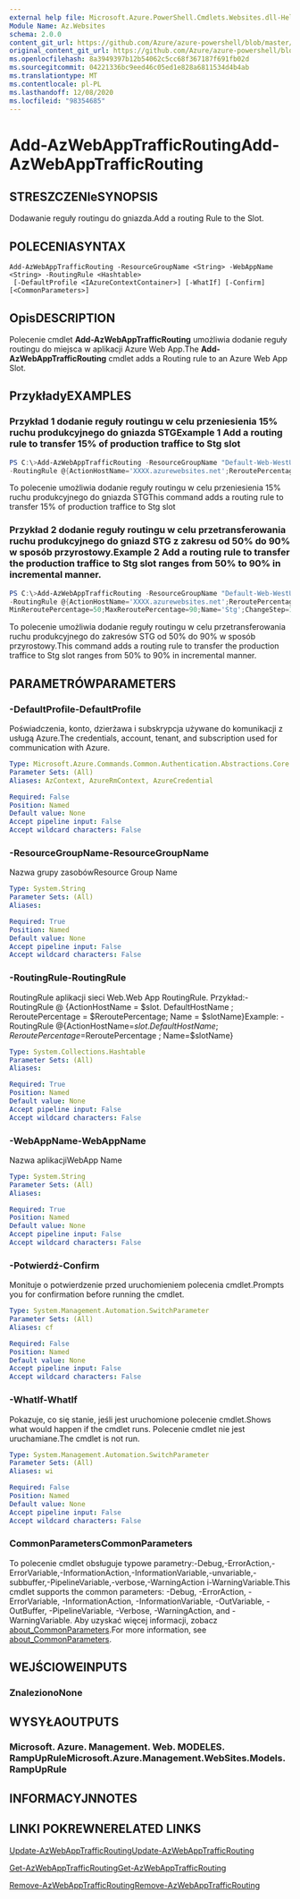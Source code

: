 ```yaml
---
external help file: Microsoft.Azure.PowerShell.Cmdlets.Websites.dll-Help.xml
Module Name: Az.Websites
schema: 2.0.0
content_git_url: https://github.com/Azure/azure-powershell/blob/master/src/Websites/Websites/help/Add-AzWebAppTrafficRouting.md
original_content_git_url: https://github.com/Azure/azure-powershell/blob/master/src/Websites/Websites/help/Add-AzWebAppTrafficRouting.md
ms.openlocfilehash: 8a3949397b12b54062c5cc68f367187f691fb02d
ms.sourcegitcommit: 04221336bc9eed46c05ed1e828a6811534d4b4ab
ms.translationtype: MT
ms.contentlocale: pl-PL
ms.lasthandoff: 12/08/2020
ms.locfileid: "98354685"
---
```

# <span data-ttu-id="d6adc-101">Add-AzWebAppTrafficRouting</span><span class="sxs-lookup"><span data-stu-id="d6adc-101">Add-AzWebAppTrafficRouting</span></span>

## <span data-ttu-id="d6adc-102">STRESZCZENIe</span><span class="sxs-lookup"><span data-stu-id="d6adc-102">SYNOPSIS</span></span>
<span data-ttu-id="d6adc-103">Dodawanie reguły routingu do gniazda.</span><span class="sxs-lookup"><span data-stu-id="d6adc-103">Add a routing Rule to the Slot.</span></span>

## <span data-ttu-id="d6adc-104">POLECENIA</span><span class="sxs-lookup"><span data-stu-id="d6adc-104">SYNTAX</span></span>

```
Add-AzWebAppTrafficRouting -ResourceGroupName <String> -WebAppName <String> -RoutingRule <Hashtable>
 [-DefaultProfile <IAzureContextContainer>] [-WhatIf] [-Confirm] [<CommonParameters>]
```

## <span data-ttu-id="d6adc-105">Opis</span><span class="sxs-lookup"><span data-stu-id="d6adc-105">DESCRIPTION</span></span>
<span data-ttu-id="d6adc-106">Polecenie cmdlet **Add-AzWebAppTrafficRouting** umożliwia dodanie reguły routingu do miejsca w aplikacji Azure Web App.</span><span class="sxs-lookup"><span data-stu-id="d6adc-106">The **Add-AzWebAppTrafficRouting** cmdlet adds a Routing rule to an Azure Web App Slot.</span></span>

## <span data-ttu-id="d6adc-107">Przykłady</span><span class="sxs-lookup"><span data-stu-id="d6adc-107">EXAMPLES</span></span>

### <span data-ttu-id="d6adc-108">Przykład 1 dodanie reguły routingu w celu przeniesienia 15% ruchu produkcyjnego do gniazda STG</span><span class="sxs-lookup"><span data-stu-id="d6adc-108">Example 1 Add a routing rule to transfer 15% of production traffice to  Stg slot</span></span>
```powershell
PS C:\>Add-AzWebAppTrafficRouting -ResourceGroupName "Default-Web-WestUS" -WebAppName "ContosoSite" 
-RoutingRule @{ActionHostName='XXXX.azurewebsites.net';ReroutePercentage=15;Name='Stg'}
```

<span data-ttu-id="d6adc-109">To polecenie umożliwia dodanie reguły routingu w celu przeniesienia 15% ruchu produkcyjnego do gniazda STG</span><span class="sxs-lookup"><span data-stu-id="d6adc-109">This command adds a routing rule to transfer 15% of production traffice to  Stg slot</span></span>

### <span data-ttu-id="d6adc-110">Przykład 2 dodanie reguły routingu w celu przetransferowania ruchu produkcyjnego do gniazd STG z zakresu od 50% do 90% w sposób przyrostowy.</span><span class="sxs-lookup"><span data-stu-id="d6adc-110">Example 2 Add a routing rule to transfer the production traffice to Stg slot ranges from 50% to 90% in incremental manner.</span></span>
```powershell
PS C:\>Add-AzWebAppTrafficRouting -ResourceGroupName "Default-Web-WestUS" -WebAppName "ContosoSite" 
-RoutingRule @{ActionHostName='XXXX.azurewebsites.net';ReroutePercentage=50;ChangeIntervalInMinutes=1;
MinReroutePercentage=50;MaxReroutePercentage=90;Name='Stg';ChangeStep=10}
```

<span data-ttu-id="d6adc-111">To polecenie umożliwia dodanie reguły routingu w celu przetransferowania ruchu produkcyjnego do zakresów STG od 50% do 90% w sposób przyrostowy.</span><span class="sxs-lookup"><span data-stu-id="d6adc-111">This command adds a routing rule to transfer the production traffice to Stg slot ranges from 50% to 90% in incremental manner.</span></span>

## <span data-ttu-id="d6adc-112">PARAMETRÓW</span><span class="sxs-lookup"><span data-stu-id="d6adc-112">PARAMETERS</span></span>

### <span data-ttu-id="d6adc-113">-DefaultProfile</span><span class="sxs-lookup"><span data-stu-id="d6adc-113">-DefaultProfile</span></span>
<span data-ttu-id="d6adc-114">Poświadczenia, konto, dzierżawa i subskrypcja używane do komunikacji z usługą Azure.</span><span class="sxs-lookup"><span data-stu-id="d6adc-114">The credentials, account, tenant, and subscription used for communication with Azure.</span></span>

```yaml
Type: Microsoft.Azure.Commands.Common.Authentication.Abstractions.Core.IAzureContextContainer
Parameter Sets: (All)
Aliases: AzContext, AzureRmContext, AzureCredential

Required: False
Position: Named
Default value: None
Accept pipeline input: False
Accept wildcard characters: False
```

### <span data-ttu-id="d6adc-115">-ResourceGroupName</span><span class="sxs-lookup"><span data-stu-id="d6adc-115">-ResourceGroupName</span></span>
<span data-ttu-id="d6adc-116">Nazwa grupy zasobów</span><span class="sxs-lookup"><span data-stu-id="d6adc-116">Resource Group Name</span></span>

```yaml
Type: System.String
Parameter Sets: (All)
Aliases:

Required: True
Position: Named
Default value: None
Accept pipeline input: False
Accept wildcard characters: False
```

### <span data-ttu-id="d6adc-117">-RoutingRule</span><span class="sxs-lookup"><span data-stu-id="d6adc-117">-RoutingRule</span></span>
<span data-ttu-id="d6adc-118">RoutingRule aplikacji sieci Web.</span><span class="sxs-lookup"><span data-stu-id="d6adc-118">Web App RoutingRule.</span></span>
<span data-ttu-id="d6adc-119">Przykład:-RoutingRule @ {ActionHostName = $slot. DefaultHostName ; ReroutePercentage = $ReroutePercentage; Name = $slotName}</span><span class="sxs-lookup"><span data-stu-id="d6adc-119">Example: -RoutingRule @{ActionHostName=$slot.DefaultHostName ; ReroutePercentage=$ReroutePercentage ; Name=$slotName}</span></span>

```yaml
Type: System.Collections.Hashtable
Parameter Sets: (All)
Aliases:

Required: True
Position: Named
Default value: None
Accept pipeline input: False
Accept wildcard characters: False
```

### <span data-ttu-id="d6adc-120">-WebAppName</span><span class="sxs-lookup"><span data-stu-id="d6adc-120">-WebAppName</span></span>
<span data-ttu-id="d6adc-121">Nazwa aplikacji</span><span class="sxs-lookup"><span data-stu-id="d6adc-121">WebApp Name</span></span>

```yaml
Type: System.String
Parameter Sets: (All)
Aliases:

Required: True
Position: Named
Default value: None
Accept pipeline input: False
Accept wildcard characters: False
```

### <span data-ttu-id="d6adc-122">-Potwierdź</span><span class="sxs-lookup"><span data-stu-id="d6adc-122">-Confirm</span></span>
<span data-ttu-id="d6adc-123">Monituje o potwierdzenie przed uruchomieniem polecenia cmdlet.</span><span class="sxs-lookup"><span data-stu-id="d6adc-123">Prompts you for confirmation before running the cmdlet.</span></span>

```yaml
Type: System.Management.Automation.SwitchParameter
Parameter Sets: (All)
Aliases: cf

Required: False
Position: Named
Default value: None
Accept pipeline input: False
Accept wildcard characters: False
```

### <span data-ttu-id="d6adc-124">-WhatIf</span><span class="sxs-lookup"><span data-stu-id="d6adc-124">-WhatIf</span></span>
<span data-ttu-id="d6adc-125">Pokazuje, co się stanie, jeśli jest uruchomione polecenie cmdlet.</span><span class="sxs-lookup"><span data-stu-id="d6adc-125">Shows what would happen if the cmdlet runs.</span></span>
<span data-ttu-id="d6adc-126">Polecenie cmdlet nie jest uruchamiane.</span><span class="sxs-lookup"><span data-stu-id="d6adc-126">The cmdlet is not run.</span></span>

```yaml
Type: System.Management.Automation.SwitchParameter
Parameter Sets: (All)
Aliases: wi

Required: False
Position: Named
Default value: None
Accept pipeline input: False
Accept wildcard characters: False
```

### <span data-ttu-id="d6adc-127">CommonParameters</span><span class="sxs-lookup"><span data-stu-id="d6adc-127">CommonParameters</span></span>
<span data-ttu-id="d6adc-128">To polecenie cmdlet obsługuje typowe parametry:-Debug,-ErrorAction,-ErrorVariable,-InformationAction,-InformationVariable,-unvariable,-subbuffer,-PipelineVariable,-verbose,-WarningAction i-WarningVariable.</span><span class="sxs-lookup"><span data-stu-id="d6adc-128">This cmdlet supports the common parameters: -Debug, -ErrorAction, -ErrorVariable, -InformationAction, -InformationVariable, -OutVariable, -OutBuffer, -PipelineVariable, -Verbose, -WarningAction, and -WarningVariable.</span></span> <span data-ttu-id="d6adc-129">Aby uzyskać więcej informacji, zobacz [about_CommonParameters](http://go.microsoft.com/fwlink/?LinkID=113216).</span><span class="sxs-lookup"><span data-stu-id="d6adc-129">For more information, see [about_CommonParameters](http://go.microsoft.com/fwlink/?LinkID=113216).</span></span>

## <span data-ttu-id="d6adc-130">WEJŚCIOWE</span><span class="sxs-lookup"><span data-stu-id="d6adc-130">INPUTS</span></span>

### <span data-ttu-id="d6adc-131">Znaleziono</span><span class="sxs-lookup"><span data-stu-id="d6adc-131">None</span></span>

## <span data-ttu-id="d6adc-132">WYSYŁA</span><span class="sxs-lookup"><span data-stu-id="d6adc-132">OUTPUTS</span></span>

### <span data-ttu-id="d6adc-133">Microsoft. Azure. Management. Web. MODELES. RampUpRule</span><span class="sxs-lookup"><span data-stu-id="d6adc-133">Microsoft.Azure.Management.WebSites.Models.RampUpRule</span></span>

## <span data-ttu-id="d6adc-134">INFORMACYJN</span><span class="sxs-lookup"><span data-stu-id="d6adc-134">NOTES</span></span>

## <span data-ttu-id="d6adc-135">LINKI POKREWNE</span><span class="sxs-lookup"><span data-stu-id="d6adc-135">RELATED LINKS</span></span>
[<span data-ttu-id="d6adc-136">Update-AzWebAppTrafficRouting</span><span class="sxs-lookup"><span data-stu-id="d6adc-136">Update-AzWebAppTrafficRouting</span></span>](./Update-AzWebAppTrafficRouting.md)

[<span data-ttu-id="d6adc-137">Get-AzWebAppTrafficRouting</span><span class="sxs-lookup"><span data-stu-id="d6adc-137">Get-AzWebAppTrafficRouting</span></span>](./Get-AzWebAppTrafficRouting.md)

[<span data-ttu-id="d6adc-138">Remove-AzWebAppTrafficRouting</span><span class="sxs-lookup"><span data-stu-id="d6adc-138">Remove-AzWebAppTrafficRouting</span></span>](./Remove-AzWebAppTrafficRouting.md)
